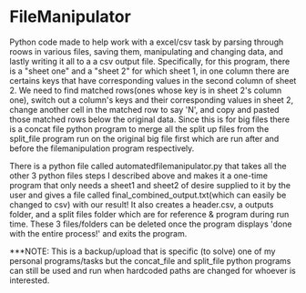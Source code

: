 # FileManipulator
Python code made to help work with a excel/csv task by parsing through roows in various files, saving them, manipulating and changing data, and lastly writing it all to a 
a csv output file. Specifically, for this program, there is a "sheet one" and a "sheet 2" for which sheet 1, in one  column there are certains keys that have corresponding values in the second column of sheet 2. We need to find matched rows(ones whose key is in sheet 2's column one), switch out a column's keys and their corresponding values in sheet 2, change another cell in the matched row to say 'N', and copy and pasted those matched rows below the original data. Since this is for big files there is a concat file python program to merge all the split up files from the split_file program run on the original big file first which are run after and before the filemanipulation program respectively. 

There is a python file called automatedfilemanipulator.py that takes all the other 3 python files steps I described above and makes it a one-time program that only needs a sheet1 and sheet2 of desire supplied to it by the user and gives a file called final_combined_output.txt(which can easily be changed to csv) with our result! It also creates a header.csv, a outputs folder, and a split files folder which are for reference & program during run time. These 3 files/folders can be deleted once the program displays 'done with the entire process!' and exits the program.

***NOTE: This is a backup/upload that is specific (to solve) one of my personal programs/tasks but the concat_file and split_file python programs can still be used and run when hardcoded paths are changed for whoever is interested.

